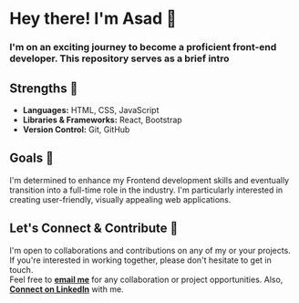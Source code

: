 
# Hey there! I'm Asad 🤝
### I'm on an exciting journey to become a proficient front-end developer. This repository serves as a brief intro

## Strengths 💪
- **Languages:** HTML, CSS, JavaScript
- **Libraries & Frameworks:** React, Bootstrap
- **Version Control:** Git, GitHub

## Goals 🚀
I'm determined to enhance my Frontend development skills and eventually transition into a full-time role in the industry. I'm particularly interested in creating user-friendly, visually appealing web applications.

## Let's Connect & Contribute 📍
I'm open to collaborations and contributions on any of my or your projects. If you're interested in working together, please don't hesitate to get in touch. 
<br>
Feel free to **[email me](asadsharif1270@gmail.com)** for any collaboration or project opportunities. Also, **[Connect on LinkedIn](https://www.linkedin.com/in/asad--sharif/)** with me.

